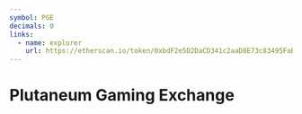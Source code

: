 ```yaml
---
symbol: PGE
decimals: 0
links:
  - name: explorer
    url: https://etherscan.io/token/0xbdF2e5D2DaCD341c2aaD8E73c83495FaBFFf3E5f
---
```


# Plutaneum Gaming Exchange
